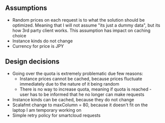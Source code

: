 ## Assumptions

- Random prices on each request is to what the solution should be optimized. Meaning that I will not assume "its just a
  dummy data", but its how 3rd party client works. This assumption has impact on caching choice
- Instance kinds do not change
- Currency for price is JPY

## Design decisions

- Going over the quota is extremely problematic due few reasons:
    - Instance prices cannot be cached, because prices fluctuate immediately due to the nature of it being random
    - There is no way to increase quota, meaning if quota is reached - user has to be informed that he no longer can
      make requests
- Instance kinds can be cached, because they do not change
- Scalafmt change to maxColumn = 80, because it doesn't fit on the laptop I am temporary working on
- Simple retry policy for smartcloud requests
